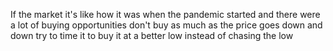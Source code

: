 If the market it's like how it was when the pandemic started and there were a lot of buying opportunities don't buy as much as the price goes down and down try to time it to buy it at a better low instead of chasing the low